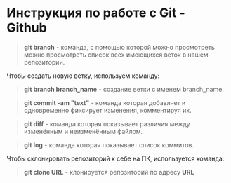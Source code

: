 # Инструкция по работе с Git - Github

> **git branch** - команда, с помощью которой можно просмотреть можно просмотреть список всех имеющихся веток в нашем репозитории.

Чтобы создать новую ветку, используем команду:
> **git branch branch_name** - создание ветки с именем branch_name.

> **git commit -am "text"** - команда которая добавляет и одновременно фиксирует изменения, комментируя их.

> **git diff** - команда которая показывает различия между изменённым и неизменённым файлом.

> **git log** - команда которая показывает список коммитов.

Чтобы склонировать репозиторий к себе на ПК, используется команда:

> **git clone URL** - клонируется репозиторий по адресу **URL**
